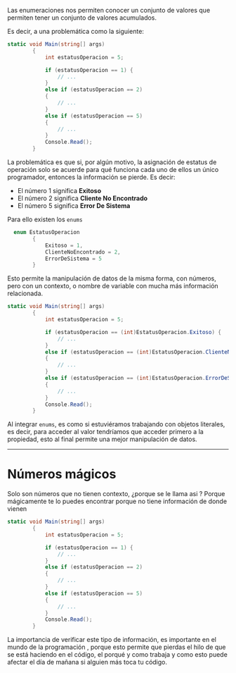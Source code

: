 Las enumeraciones nos permiten conocer un conjunto de valores que permiten tener un conjunto de valores acumulados.

Es decir, a una problemática como la siguiente:
```cs
static void Main(string[] args)
        {
            int estatusOperacion = 5;

            if (estatusOperacion == 1) {
                // ... 
            }
            else if (estatusOperacion == 2)
            {
                // ... 
            }
            else if (estatusOperacion == 5)
            {
                // ...
            }
            Console.Read();
        }
```

La problemática es que si, por algún motivo, la asignación de estatus de operación solo se acuerde para qué funciona cada uno de ellos un único programador, entonces la información se pierde. Es decir:
- El número 1 significa **Exitoso**
- El número 2 significa **Cliente No Encontrado**
- El número 5 significa **Error De Sistema**

Para ello existen los `enums`
```cs
  enum EstatusOperacion
        {
            Exitoso = 1, 
            ClienteNoEncontrado = 2,
            ErrorDeSistema = 5
        }
```

Esto permite la manipulación de datos de la misma forma, con números, pero con un contexto, o nombre de variable con mucha más información relacionada.
```cs
static void Main(string[] args)
        {
            int estatusOperacion = 5;

            if (estatusOperacion == (int)EstatusOperacion.Exitoso) {
                // ... 
            }
            else if (estatusOperacion == (int)EstatusOperacion.ClienteNoEncontrado)
            {
                // ... 
            }
            else if (estatusOperacion == (int)EstatusOperacion.ErrorDeSistema)
            {
                // ...
            }
            Console.Read();
        }
```

Al integrar `enums`, es como si estuviéramos trabajando con objetos literales, es decir, para acceder al valor tendríamos que acceder primero a la propiedad, esto al final permite una mejor manipulación de datos.

--- 

# Números mágicos 

Solo son números que no tienen contexto, ¿porque se le llama asi ? Porque mágicamente te lo puedes encontrar porque no tiene información de donde vienen 

```cs 
static void Main(string[] args)
        {
            int estatusOperacion = 5;

            if (estatusOperacion == 1) {
                // ... 
            }
            else if (estatusOperacion == 2)
            {
                // ... 
            }
            else if (estatusOperacion == 5)
            {
                // ...
            }
            Console.Read();
        }
```

La importancia de verificar este tipo de información, es importante en el mundo de la programación , porque esto permite que pierdas el hilo de que se está haciendo en el código, el porqué y como trabaja y como esto puede afectar el día de mañana si alguien más toca tu código.




